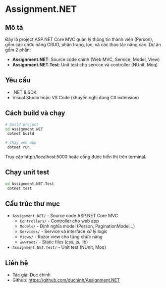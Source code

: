 # Assignment.NET

## Mô tả
Đây là project ASP.NET Core MVC quản lý thông tin thành viên (Person), gồm các chức năng CRUD, phân trang, lọc, và các thao tác nâng cao. Dự án gồm 2 phần:
- **Assignment.NET**: Source code chính (Web MVC, Service, Model, View)
- **Assignment.NET.Test**: Unit test cho service và controller (NUnit, Moq)

## Yêu cầu
- .NET 8 SDK
- Visual Studio hoặc VS Code (khuyến nghị dùng C# extension)

## Cách build và chạy
```sh
# Build project
cd Assignment.NET
 dotnet build

# Chạy web app
 dotnet run
```

Truy cập http://localhost:5000 hoặc cổng được hiển thị trên terminal.

## Chạy unit test
```sh
cd Assignment.NET.Test
 dotnet test
```

## Cấu trúc thư mục
- `Assignment.NET/` - Source code ASP.NET Core MVC
  - `Controllers/` - Controller cho web app
  - `Models/` - Định nghĩa model (Person, PaginationModel...)
  - `Services/` - Service và interface xử lý logic
  - `Views/` - Razor view cho từng chức năng
  - `wwwroot/` - Static files (css, js, lib)
- `Assignment.NET.Test/` - Unit test (NUnit, Moq)

## Liên hệ
- Tác giả: Duc chinh
- Github: https://github.com/duchinh/Assignment.NET

